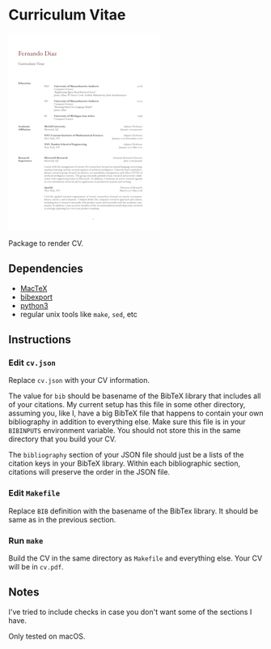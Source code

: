 # Curriculum Vitae
![cv image](https://github.com/diazf/cv/raw/master/cv.png)

Package to render CV. 

## Dependencies
* [MacTeX](http://www.tug.org/mactex/)
* [bibexport](https://ctan.org/pkg/bibexport)
* [python3](https://www.python.org/download/releases/3.0/)
* regular unix tools like `make`, `sed`, etc

## Instructions

### Edit `cv.json`

Replace `cv.json` with your CV information.  

The value for `bib` should be basename of the BibTeX library that includes all of your citations.  My current setup has this file in some other directory, assuming you, like I, have a big BibTeX file that happens to contain your own bibliography in addition to everything else.  Make sure this file is in your `BIBINPUTS` environment variable.  You should not store this in the same directory that you build your CV.

The `bibliography` section of your JSON file should just be a lists of the citation keys in your BibTeX library.  Within each bibliographic section, citations will preserve the order in the JSON file.  

### Edit `Makefile`

Replace `BIB` definition with the basename of the BibTex library. It should be same as in the previous section.

### Run `make`

Build the CV in the same directory as `Makefile` and everything else.  Your CV will be in `cv.pdf`.

## Notes

I've tried to include checks in case you don't want some of the sections I have.

Only tested on macOS.